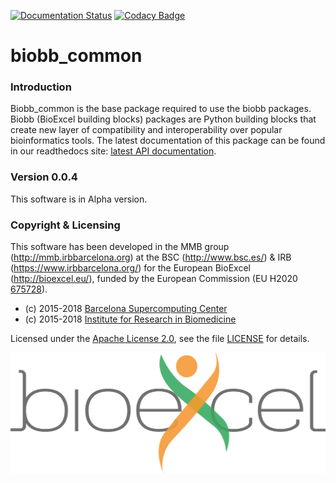 [![Documentation Status](https://readthedocs.org/projects/biobb-io/badge/?version=latest)](https://biobb-io.readthedocs.io/en/latest/?badge=latest)
[![Codacy Badge](https://api.codacy.com/project/badge/Grade/8e5c5537c6234bff958171e273471879)](https://www.codacy.com/app/andriopau/biobb_common?utm_source=github.com&amp;utm_medium=referral&amp;utm_content=bioexcel/biobb_common&amp;utm_campaign=Badge_Grade)

# biobb_common

### Introduction
Biobb_common is the base package required to use the biobb
packages.
Biobb (BioExcel building blocks) packages are Python building blocks that
create new layer of compatibility and interoperability over popular
bioinformatics tools.
The latest documentation of this package can be found in our readthedocs site:
[latest API documentation](http://biobb_common.readthedocs.io/en/latest/).

### Version 0.0.4
This software is in Alpha version.

### Copyright & Licensing
This software has been developed in the MMB group (http://mmb.irbbarcelona.org) at the
BSC (http://www.bsc.es/) & IRB (https://www.irbbarcelona.org/) for the European BioExcel (http://bioexcel.eu/), funded by the European Commission
(EU H2020 [675728](http://cordis.europa.eu/projects/675728)).

* (c) 2015-2018 [Barcelona Supercomputing Center](https://www.bsc.es/)
* (c) 2015-2018 [Institute for Research in Biomedicine](https://www.irbbarcelona.org/)

Licensed under the
[Apache License 2.0](https://www.apache.org/licenses/LICENSE-2.0), see the file
[LICENSE](LICENSE) for details.

![](docs/source/_static/bioexcel_logo.png "Bioexcel")
